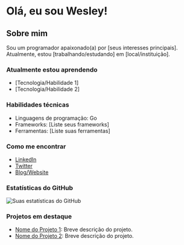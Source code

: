# Olá, eu sou Wesley! 

## Sobre mim
Sou um programador apaixonado(a) por [seus interesses principais]. Atualmente, estou [trabalhando/estudando] em [local/instituição].

###  Atualmente estou aprendendo
- [Tecnologia/Habilidade 1]
- [Tecnologia/Habilidade 2]

###  Habilidades técnicas
- Linguagens de programação: Go
- Frameworks: [Liste seus frameworks]
- Ferramentas: [Liste suas ferramentas]

###  Como me encontrar
- [LinkedIn](seu_link_do_linkedin)
- [Twitter](seu_link_do_twitter)
- [Blog/Website](seu_link_do_blog_ou_website)

###  Estatísticas do GitHub
![Suas estatísticas do GitHub](https://github-readme-stats.vercel.app/api?username=seu_username&show_icons=true&theme=radical)

###  Projetos em destaque
- [Nome do Projeto 1](link_do_projeto_1): Breve descrição do projeto.
- [Nome do Projeto 2](link_do_projeto_2): Breve descrição do projeto.
